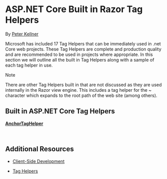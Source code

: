 ﻿# ASP.NET Core Built in Razor Tag Helpers

By [Peter Kellner](http://peterkellner.net) 

Microsoft has included 17 Tag Helpers that can be immediately used in .net Core web projects.  These Tag Helpers are complete and production quality and are recommended to be used in projects where appropriate.  In this section we will outline all the built in Tag Helpers along with a sample of each tag helper in use.

> [!NOTE]
> There are other Tag Helpers built in that are not discussed as they are used internally in the Razor view engine.  This includes a tag helper for the ~ character which expands to the root path of the web site (among others).

## Built in ASP.NET Core Tag Helpers

**[AnchorTagHelper](builtin/resources/AnchorTagHelper.md)**

[comment]: **[CacheTagHelper](builtin/resources/AnchorTagHelper.md)**

[comment]: **[DistributedTagHelper](builtin/resources/AnchorTagHelper.md)**

[comment]: **[EnvironmentTagHelper](builtin/resources/EnvironmentTagHelper.md)**

[comment]: **[FormActionTagHelper](builtin/resources/FormActionTagHelper.md)**

[comment]: **[FormTagTagHelper](builtin/resources/FormTagHelper.md)**

[comment]: **[ImageTagHelper](builtin/resources/ImageTagHelper.md)**

[comment]: **[InputTagHelper](builtin/resources/InputTagHelper.md)**

[comment]: **[LabelTagHelper](builtin/resources/LabelTagHelper.md)**

[comment]: **[LinkTagHelper](builtin/resources/LinkTagHelper.md)**

[comment]: **[OptionTagHelper](builtin/resources/OptionTagHelper.md)**

[comment]: **[ScriptTagHelper](builtin/resources/ScriptTagTagHelper.md)**

[comment]: **[SelectTagHelper](builtin/resources/SelectTagTagHelper.md)**

[comment]: **[TextAreaTagHelper](builtin/resources/TextAreaTagHelper.md)**

[comment]: **[ValidationMessageTagHelper](builtin/resources/ValidationMessageTagHelper.md)**

[comment]: **[ValidationSummaryHelper](builtin/resources/ValidationSummaryTagHelper.md)**

<br/>

## Additional Resources

* [Client-Side Development](../../../client-side/index.md)

* [Tag Helpers](../../../mvc/views/tag-helpers/index.md)
